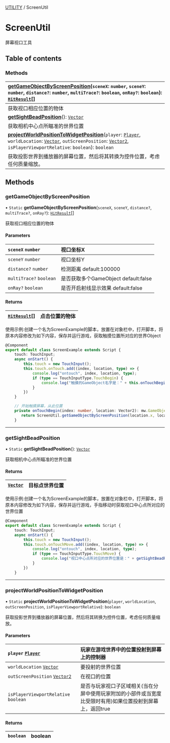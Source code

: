 [UTILITY](../groups/UTILITY.UTILITY.md) / ScreenUtil

# ScreenUtil <Badge type="tip" text="Class" /> <Score text="ScreenUtil" />

屏幕视口工具

## Table of contents

### Methods <Score text="Methods" /> 
| **[getGameObjectByScreenPosition](mw.ScreenUtil.md#getgameobjectbyscreenposition)**(`sceneX`: `number`, `sceneY`: `number`, `distance?`: `number`, `multiTrace?`: `boolean`, `onRay?`: `boolean`): [`HitResult`](mw.HitResult.md)[]  |
| :-----|
| 获取视口相应位置的物体|
| **[getSightBeadPosition](mw.ScreenUtil.md#getsightbeadposition)**(): [`Vector`](mw.Vector.md)  |
| 获取相机中心点所瞄准的世界位置|
| **[projectWorldPositionToWidgetPosition](mw.ScreenUtil.md#projectworldpositiontowidgetposition)**(`player`: [`Player`](mw.Player.md), `worldLocation`: [`Vector`](mw.Vector.md), `outScreenPosition`: [`Vector2`](mw.Vector2.md), `isPlayerViewportRelative`: `boolean`): `boolean`  |
| 获取投影世界到播放器的屏幕位置，然后将其转换为控件位置，考虑任何质量缩放。|

## Methods

### getGameObjectByScreenPosition <Score text="getGameObjectByScreenPosition" /> 

• `Static` **getGameObjectByScreenPosition**(`sceneX`, `sceneY`, `distance?`, `multiTrace?`, `onRay?`): [`HitResult`](mw.HitResult.md)[] <Badge type="tip" text="client" />

获取视口相应位置的物体

#### Parameters

| `sceneX` `number` | 视口坐标X |
| :------ | :------ |
| `sceneY` `number` | 视口坐标Y |
| `distance?` `number` | 检测距离 default:100000 |
| `multiTrace?` `boolean` | 是否获取多个GameObject default:false |
| `onRay?` `boolean` | 是否开启射线显示效果 default:false |

#### Returns

| [`HitResult`](mw.HitResult.md)[] | 点击位置的物体 |
| :------ | :------ |


<span style="font-size: 14px;">
使用示例:创建一个名为ScreenExample的脚本，放置在对象栏中，打开脚本，将原本内容修改为如下内容，保存并运行游戏，获取触摸位置所对应的世界Object
</span>

```ts
@Component
export default class ScreenExample extends Script {
    touch: TouchInput;
    async onStart() {
        this.touch = new TouchInput();
        this.touch.onTouch.add((index, location, type) => {
            console.log("ontouch", index, location, type);
            if (type == TouchInputType.TouchBegin) {
                console.log("触摸的GameObject名字是：" + this.onTouchBegin(index, location).name);
            }
        })
    }

    // 开始触摸屏幕，从此位置
    private onTouchBegin(index: number, location: Vector2): mw.GameObject{
       return ScreenUtil.getGameObjectByScreenPosition(location.x, location.y)[0].gameObject;
    }
```
___

### getSightBeadPosition <Score text="getSightBeadPosition" /> 

• `Static` **getSightBeadPosition**(): [`Vector`](mw.Vector.md) <Badge type="tip" text="client" />

获取相机中心点所瞄准的世界位置

#### Returns

| [`Vector`](mw.Vector.md) | 目标点世界位置 |
| :------ | :------ |


<span style="font-size: 14px;">
使用示例:创建一个名为ScreenExample的脚本，放置在对象栏中，打开脚本，将原本内容修改为如下内容，保存并运行游戏，手指移动时获取视口中心点所对应的世界位置
</span>

```ts
@Component
export default class ScreenExample extends Script {
    touch: TouchInput;
    async onStart() {
        this.touch = new TouchInput();
        this.touch.onTouchMove.add((index, location, type) => {
            console.log("ontouch", index, location, type);
            if (type == TouchInputType.TouchMove) {
                console.log("视口中心点所对应的世界位置是：" + getSightBeadPosition());
            }
        })
    }
```
___

### projectWorldPositionToWidgetPosition <Score text="projectWorldPositionToWidgetPosition" /> 

• `Static` **projectWorldPositionToWidgetPosition**(`player`, `worldLocation`, `outScreenPosition`, `isPlayerViewportRelative`): `boolean` <Badge type="tip" text="client" />

获取投影世界到播放器的屏幕位置，然后将其转换为控件位置，考虑任何质量缩放。

#### Parameters

| `player` [`Player`](mw.Player.md) | 玩家在游戏世界中的位置投射到屏幕上的控制器 |
| :------ | :------ |
| `worldLocation` [`Vector`](mw.Vector.md) | 要投射的世界位置 |
| `outScreenPosition` [`Vector2`](mw.Vector2.md) | 在视口的位置 |
| `isPlayerViewportRelative` `boolean` | 是否与玩家视口子区域相关(当在分屏中使用玩家附加的小部件或当宽度比受限时有用)如果位置投射到屏幕上，返回true |

#### Returns

| `boolean` | boolean |
| :------ | :------ |

